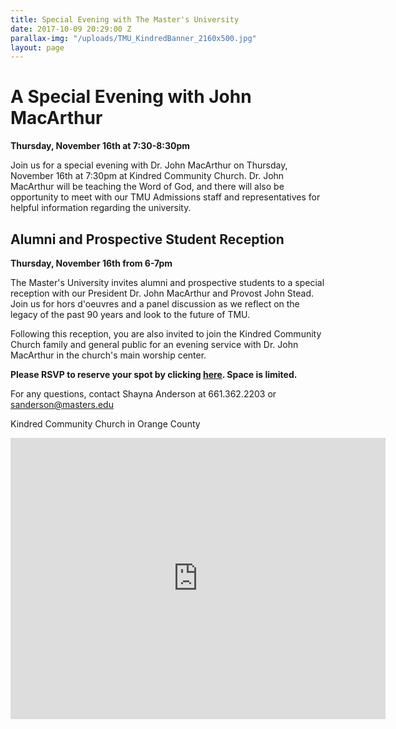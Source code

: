 ```yaml
---
title: Special Evening with The Master's University
date: 2017-10-09 20:29:00 Z
parallax-img: "/uploads/TMU_KindredBanner_2160x500.jpg"
layout: page
---
```


# A Special Evening with John MacArthur

**Thursday, November 16th at 7:30-8:30pm**

Join us for a special evening with Dr. John MacArthur on Thursday, November 16th at 7:30pm at Kindred Community Church. Dr. John MacArthur will be teaching the Word of God, and there will also be opportunity to meet with our TMU Admissions staff and representatives for helpful information regarding the university.

## Alumni and Prospective Student Reception

**Thursday, November 16th from 6-7pm**

The Master's University invites alumni and prospective students to a special reception with our President Dr. John MacArthur and Provost John Stead. Join us for hors d'oeuvres and a panel discussion as we reflect on the legacy of the past 90 years and look to the future of TMU.

Following this reception, you are also invited to join the Kindred Community Church family and general public for an evening service with Dr. John MacArthur in the church's main worship center.

**Please RSVP to reserve your spot by clicking [here](https://app.mobilecause.com/f/1k4e/n). Space is limited.**

For any questions, contact Shayna Anderson at 661.362.2203 or [sanderson@masters.edu](mailto:sanderson@masters.edu)

Kindred Community Church in Orange County

<iframe src="https://www.google.com/maps/embed?pb=!1m14!1m8!1m3!1d13251.897230909233!2d-117.722979!3d33.864553!3m2!1i1024!2i768!4f13.1!3m3!1m2!1s0x0%3A0x2f7b1722ef028651!2sKindred\+Community\+Church!5e0!3m2!1sen!2sus!4v1507581650928" width="600" height="450" frameborder="0" style="border:0" allowfullscreen></iframe>